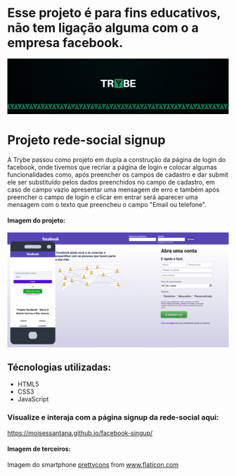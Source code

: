 # Esse projeto é para fins educativos, não tem ligação alguma com o a empresa facebook.

![Banner da Trybe](./trybe-banner.jpeg)
# Projeto rede-social signup

A Trybe passou como projeto em dupla a construção da página de login do facebook, onde tivemos que recriar a página de login e colocar algumas funcionalidades como, após preencher os campos de cadastro e dar submit ele ser substituído pelos dados preenchidos no campo de cadastro, em caso de campo vazio apresentar uma mensagem de erro e também após preencher o campo de login e clicar em entrar será aparecer uma mensagem com o texto que preencheu o campo "Email ou telefone".

#### Imagem do projeto:

![Imagem do projeto](./exemplo-facebook-signup.jpg)

## Técnologias utilizadas:

* HTML5
* CSS3
* JavaScript

### Visualize e interaja com a página signup da rede-social aqui:

https://moisessantana.github.io/facebook-singup/

#### Imagem de terceiros:

Imagem do smartphone <a href="https://www.flaticon.com/free-icon/smartphone_977258" title="prettycons">prettycons</a> from <a href="https://www.flaticon.com/" title="Flaticon"> www.flaticon.com</a>
